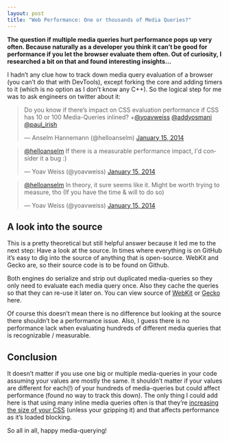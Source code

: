 ```yaml
---
layout: post
title: "Web Performance: One or thousands of Media Queries?"
---
```


**The question if multiple media queries hurt performance pops up very often.
Because naturally as a developer you think it can’t be good for performance if
you let the browser evaluate them often. Out of curiosity, I researched a bit on
that and found interesting insights…**

I hadn’t any clue how to track down media query evaluation of a browser (you
can’t do that with DevTools), except forking the core and adding timers to it
(which is no option as I don’t know any C++). So the logical step for me was to
ask engineers on twitter about it:

<blockquote class="twitter-tweet" lang="en"><p>Do you know if there’s impact on CSS evaluation performance if CSS has 10 or 100 Media-Queries inlined? +<a href="https://twitter.com/yoavweiss">@yoavweiss</a> <a href="https://twitter.com/addyosmani">@addyosmani</a> <a href="https://twitter.com/paul_irish">@paul_irish</a></p>&mdash; Anselm Hannemann (@helloanselm) <a href="https://twitter.com/helloanselm/statuses/423452770528952320">January 15, 2014</a></blockquote>

<blockquote class="twitter-tweet" lang="en"><p><a href="https://twitter.com/helloanselm">@helloanselm</a> If there is a measurable performance impact, I&#39;d consider it a bug :)</p>&mdash; Yoav Weiss (@yoavweiss) <a href="https://twitter.com/yoavweiss/statuses/423510524714708992">January 15, 2014</a></blockquote>

<blockquote class="twitter-tweet" lang="en"><p><a href="https://twitter.com/helloanselm">@helloanselm</a> In theory, it sure seems like it. Might be worth trying to measure, tho (If you have the time &amp; will to do so)</p>&mdash; Yoav Weiss (@yoavweiss) <a href="https://twitter.com/yoavweiss/statuses/423514135679082496">January 15, 2014</a></blockquote>

## A look into the source

This is a pretty theoretical but still helpful answer because it led me to the
next step: Have a look at the source. In times where everything is on GitHub it’s
easy to dig into the source of anything that is open-source. WebKit and Gecko are,
so their source code is to be found on Github.

Both engines do serialize and strip out duplicated media-queries so they only
need to evaluate each media query once. Also they cache the queries so that they
can re-use it later on. You can view source of [WebKit](https://github.com/WebKit/webkit/blob/master/Source/WebCore/css/MediaQuery.cpp) or [Gecko](https://github.com/mozilla/gecko-dev/blob/master/layout/style/nsIMediaList.h) here.

Of course this doesn’t mean there is no difference but looking at the source there
shouldn’t be a performance issue. Also, I guess there is no performance lack when
evaluating hundreds of different media queries that is recognizable / measurable.

## Conclusion

It doesn’t matter if you use one big or multiple media-queries in your code
assuming your values are mostly the same. It shouldn’t matter if your values are
different for each(!) of your hundreds of media-queries but could affect performance
(found no way to track this down). The only thing I could add here is that using
many inline media queries often is that they’re [increasing the size of your CSS](http://benfrain.com/inline-or-combined-media-queries-in-sass-fight/)
(unless your gzipping it) and that affects performance as it’s loaded blocking.

So all in all, happy media-querying!

<script async src="//platform.twitter.com/widgets.js" charset="utf-8"></script>
